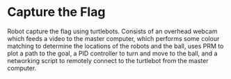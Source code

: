# Capture the Flag
Robot capture the flag using turtlebots. Consists of an overhead webcam which feeds a video to the master computer, which performs some colour matching to determine the locations of the robots and the ball, uses PRM to plot a path to the goal, a PID controller to turn and move to the ball, and a networking script to remotely connect to the turtlebot from the master computer.
